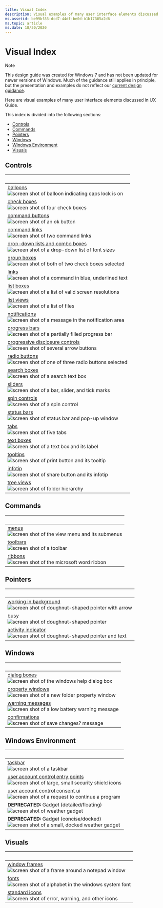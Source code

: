 ```yaml
---
title: Visual Index
description: Visual examples of many user interface elements discussed in UX Guide.
ms.assetid: be99bf83-dcd7-44df-be0d-b1b17305a2d6
ms.topic: article
ms.date: 10/20/2020
---
```


# Visual Index

> [!NOTE]
> This design guide was created for Windows 7 and has not been updated for newer versions of Windows. Much of the guidance still applies in principle, but the presentation and examples do not reflect our [current design guidance](/windows/uwp/design/).

Here are visual examples of many user interface elements discussed in UX Guide.

This index is divided into the following sections:

-   [Controls](#controls)
-   [Commands](#commands)
-   [Pointers](#pointers)
-   [Windows](#windows-environment)
-   [Windows Environment](#windows-environment)
-   [Visuals](#visuals)

## Controls



|   &nbsp;  | 
|-----------------------------------------------------------------------------------------------------------------------------------------------------------------------------|
| [balloons](ctrl-balloons.md)<br/> ![screen shot of balloon indicating caps lock is on ](images/visual-index-image1.png)<br/>                                   |
| [check boxes](ctrl-check-boxes.md)<br/> ![screen shot of four check boxes ](images/visual-index-image2.png)<br/>                                               |
| [command buttons](ctrl-command-buttons.md)<br/> ![screen shot of an ok button ](images/visual-index-image3.png)<br/>                                           |
| [command links](ctrl-command-links.md)<br/> ![screen shot of two command links ](images/visual-index-image4.png)<br/>                                          |
| [drop-down lists and combo boxes](./ctrl-drop.md)<br/> ![screen shot of a drop-down list of font sizes ](images/visual-index-image5.png)<br/>                |
| [group boxes](ctrl-group-boxes.md)<br/> ![screen shot of both of two check boxes selected ](images/visual-index-image6.png)<br/>                               |
| [links](ctrl-links.md)<br/> ![screen shot of a command in blue, underlined text ](images/visual-index-image7.png)<br/>                                         |
| [list boxes](ctrl-list-boxes.md)<br/> ![screen shot of a list of valid screen resolutions ](images/visual-index-image8.png)<br/>                               |
| [list views](ctrl-list-views.md)<br/> ![screen shot of a list of files ](images/visual-index-image9.png)<br/>                                                  |
| [notifications](mess-notif.md)<br/> ![screen shot of a message in the notification area ](images/visual-index-image10.png)<br/>                                |
| [progress bars](progress-bars.md)<br/> ![screen shot of a partially filled progress bar ](images/visual-index-image11.png)<br/>                                |
| [progressive disclosure controls](ctrl-progressive-disclosure-controls.md)<br/> ![screen shot of several arrow buttons ](images/visual-index-image12.png)<br/> |
| [radio buttons](ctrl-radio-buttons.md)<br/> ![screen shot of one of three radio buttons selected ](images/visual-index-image13.png)<br/>                       |
| [search boxes](ctrl-search-boxes.md)<br/> ![screen shot of a search text box ](images/visual-index-image14.png)<br/>                                           |
| [sliders](ctrl-sliders.md)<br/> ![screen shot of a bar, slider, and tick marks ](images/visual-index-image15.png)<br/>                                         |
| [spin controls](ctrl-spin-controls.md)<br/> ![screen shot of a spin control ](images/visual-index-image16.png)<br/>                                            |
| [status bars](ctrl-status-bars.md)<br/> ![screen shot of status bar and pop-up window ](images/visual-index-image17.png)<br/>                                  |
| [tabs](ctrl-tabs.md)<br/> ![screen shot of five tabs ](images/visual-index-image18.png)<br/>                                                                   |
| [text boxes](ctrl-text-boxes.md)<br/> ![screen shot of a text box and its label ](images/visual-index-image19.png)<br/>                                        |
| [tooltips](ctrl-tooltips-and-infotips.md)<br/> ![screen shot of print button and its tooltip ](images/visual-index-image20.png)<br/>                           |
| [infotip](ctrl-tooltips-and-infotips.md)<br/> ![screen shot of share button and its infotip ](images/visual-index-image21.png)<br/>                            |
| [tree views](ctrl-tree-views.md)<br/> ![screen shot of folder hierarchy ](images/visual-index-image22.png)<br/>                                                |



 

## Commands



|     &nbsp;                                                                                                                              |
|---------------------------------------------------------------------------------------------------------------------------------|
| [menus](cmd-menus.md)<br/> ![screen shot of the view menu and its submenus ](images/visual-index-image23.png)<br/> |
| [toolbars](cmd-toolbars.md)<br/> ![screen shot of a toolbar ](images/visual-index-image24.png)<br/>                |
| [ribbons](cmd-ribbons.md)<br/> ![screen shot of the microsoft word ribbon ](images/visual-index-image25.png)<br/>  |



 

## Pointers



|            &nbsp;                                                                                                                                             |
|-------------------------------------------------------------------------------------------------------------------------------------------------------|
| [working in background](inter-mouse.md)<br/> ![screen shot of doughnut-shaped pointer with arrow ](images/visual-index-image26.png)<br/> |
| [busy](inter-mouse.md)<br/> ![screen shot of doughnut-shaped pointer ](images/visual-index-image27.png)<br/>                             |
| [activity indicator](inter-mouse.md)<br/> ![screen shot of doughnut-shaped pointer and text ](images/visual-index-image28.png)<br/>      |



 

## Windows



|     &nbsp;                                                                                                                                              |
|-------------------------------------------------------------------------------------------------------------------------------------------------|
| [dialog boxes](win-dialog-box.md)<br/> ![screen shot of the windows help dialog box ](images/visual-index-image29.png)<br/>        |
| [property windows](win-property-win.md)<br/> ![screen shot of a new folder property window ](images/visual-index-image30.png)<br/> |
| [warning messages](mess-warn.md)<br/> ![screen shot of a low battery warning message ](images/visual-index-image31.png)<br/>       |
| [confirmations](mess-confirm.md)<br/> ![screen shot of save changes? message ](images/visual-index-image32.png)<br/>               |



 

## Windows Environment



|    &nbsp;                                                                                                                                                               |
|-----------------------------------------------------------------------------------------------------------------------------------------------------------------|
| [taskbar](winenv-taskbar.md)<br/> ![screen shot of a taskbar ](images/visual-index-image35.png)<br/>                                               |
| [user account control entry points](winenv-uac.md)<br/> ![screen shot of large, small security shield icons](images/visual-index-image36.png)<br/> |
| [user account control consent ui](winenv-uac.md)<br/> ![screen shot of a request to continue a program ](images/visual-index-image37.png)<br/>     |
| **DEPRECATED:** Gadget (detailed/floating)<br/> ![screen shot of weather gadget ](images/visual-index-image33.png)<br/>                             |
| **DEPRECATED:** Gadget (concise/docked)<br/> ![screen shot of a small, docked weather gadget ](images/visual-index-image34.png)<br/>                |



 

## Visuals



|         &nbsp;                                                                                                                                           |
|--------------------------------------------------------------------------------------------------------------------------------------------------|
| [window frames](win-window-frames.md)<br/> ![screen shot of a frame around a notepad window ](images/visual-index-image38.png)<br/> |
| [fonts](vis-fonts.md)<br/> ![screen shot of alphabet in the windows system font ](images/visual-index-image39.png)<br/>             |
| [standard icons](vis-std-icons.md)<br/> ![screen shot of error, warning, and other icons ](images/visual-index-image40.png)<br/>    |



 

